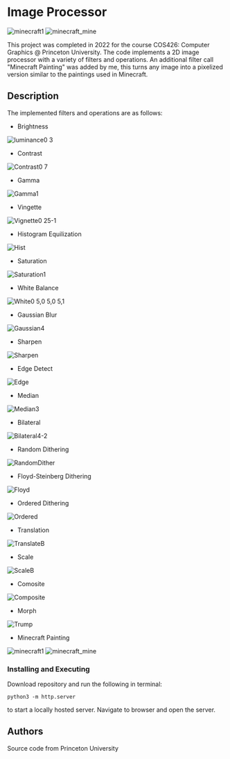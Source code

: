 # Image Processor

![minecraft1](https://github.com/lauren-e-gardner/Image_Processor/assets/157167532/0c232ad1-e198-4a3c-b126-9e5856512202)
![minecraft_mine](https://github.com/lauren-e-gardner/Image_Processor/assets/157167532/3707c359-72a1-4c1b-ba0e-e4a25283d053)


This project was completed in 2022 for the course COS426: Computer Graphics @ Princeton University. The code implements a 2D image processor with a variety of filters and operations. An additional filter call "Minecraft Painting" was added by me, this turns any image into a pixelized version similar to the paintings used in Minecraft.

## Description

The implemented filters and operations are as follows:
* Brightness

![luminance0 3](https://github.com/lauren-e-gardner/Image_Processor/assets/157167532/5dfb394c-5982-4246-a23e-04bf46ff77ae)
* Contrast

![Contrast0 7](https://github.com/lauren-e-gardner/Image_Processor/assets/157167532/f60aa5e4-58c1-4eac-b711-d18e46cc68cd)
* Gamma

![Gamma1](https://github.com/lauren-e-gardner/Image_Processor/assets/157167532/44d8ecba-ea86-467d-8695-1d672402ec75)
* Vingette

![Vignette0 25-1](https://github.com/lauren-e-gardner/Image_Processor/assets/157167532/3dbb8013-e94e-47c1-adbb-2d732f74d35c)
* Histogram Equilization

![Hist](https://github.com/lauren-e-gardner/Image_Processor/assets/157167532/6402774d-887c-4b85-b731-64869b467f29)
* Saturation

![Saturation1](https://github.com/lauren-e-gardner/Image_Processor/assets/157167532/fe12ec40-d4ca-44dc-a5be-69012d6ed3b6)
* White Balance

![White0 5,0 5,0 5,1](https://github.com/lauren-e-gardner/Image_Processor/assets/157167532/d2b2ccee-09f8-4ba9-b95a-372bff427b0f)
* Gaussian Blur

![Gaussian4](https://github.com/lauren-e-gardner/Image_Processor/assets/157167532/c8558732-bb5b-4b83-b02b-2e4aaebd0531)
* Sharpen

![Sharpen](https://github.com/lauren-e-gardner/Image_Processor/assets/157167532/3be053c7-4e64-49cd-bf31-037130d1cede)
* Edge Detect

![Edge](https://github.com/lauren-e-gardner/Image_Processor/assets/157167532/24ceac26-2693-417f-adb8-0450e7bcfa6e)
* Median

![Median3](https://github.com/lauren-e-gardner/Image_Processor/assets/157167532/62d5502d-6f83-4569-ba47-f3425a1d7976)
* Bilateral

![Bilateral4-2](https://github.com/lauren-e-gardner/Image_Processor/assets/157167532/7dfc2b40-28bf-4523-926e-412f295b6d44)
* Random Dithering

![RandomDither](https://github.com/lauren-e-gardner/Image_Processor/assets/157167532/72aa3d85-5139-4f9a-be58-1792298dc533)
* Floyd-Steinberg Dithering

![Floyd](https://github.com/lauren-e-gardner/Image_Processor/assets/157167532/189cdd65-3877-45f2-9879-a5d66739a131)
* Ordered Dithering

![Ordered](https://github.com/lauren-e-gardner/Image_Processor/assets/157167532/f81ebaaa-67e1-4d53-aed7-2a4be86884ba)
* Translation

![TranslateB](https://github.com/lauren-e-gardner/Image_Processor/assets/157167532/8fd52d3e-970c-43d7-aa01-424d98356d48)
* Scale

![ScaleB](https://github.com/lauren-e-gardner/Image_Processor/assets/157167532/18e57151-a86a-4891-9a30-f9c66169822e)
* Comosite

![Composite](https://github.com/lauren-e-gardner/Image_Processor/assets/157167532/b2ebc677-7d4c-403b-9241-0aa79c7d9cac)
* Morph

![Trump](https://github.com/lauren-e-gardner/Image_Processor/assets/157167532/8cd916d2-5cad-4e6d-8684-01973fba5c06)
* Minecraft Painting

![minecraft1](https://github.com/lauren-e-gardner/Image_Processor/assets/157167532/0c232ad1-e198-4a3c-b126-9e5856512202)
![minecraft_mine](https://github.com/lauren-e-gardner/Image_Processor/assets/157167532/3707c359-72a1-4c1b-ba0e-e4a25283d053)


### Installing and Executing

Download repository and run the following in terminal:
```
python3 -m http.server
```
to start a locally hosted server. Navigate to browser and open the server.

## Authors

Source code from Princeton University
